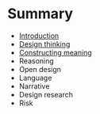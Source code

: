 # Summary

* [Introduction](README.md)
* [Design thinking](topics/design_thinking.md)
* [Constructing meaning](topics/constructing_meaning.md)
* Reasoning
* Open design
* Language
* Narrative
* Design research
* Risk

